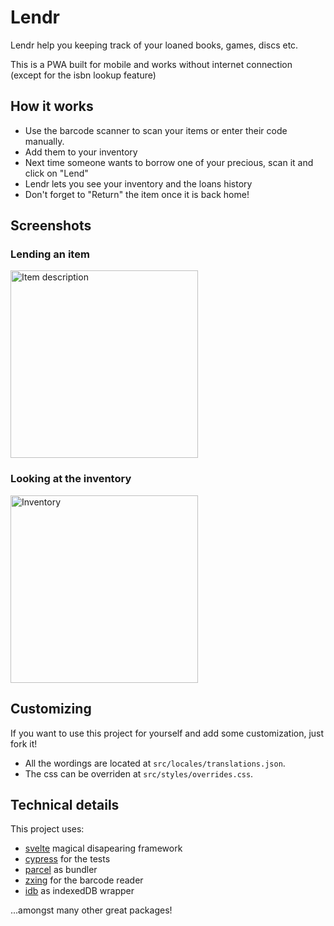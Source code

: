 # Lendr

Lendr help you keeping track of your loaned books, games, discs etc.

This is a PWA built for mobile and works without internet connection (except for the isbn lookup feature)

## How it works

- Use the barcode scanner to scan your items or enter their code manually.
- Add them to your inventory
- Next time someone wants to borrow one of your precious, scan it and click on "Lend"
- Lendr lets you see your inventory and the loans history
- Don't forget to "Return" the item once it is back home!

## Screenshots

### Lending an item

<img src="https://user-images.githubusercontent.com/10697451/44620066-6af99800-a85c-11e8-977d-069e1c53bfe1.png" alt="Item description" width="300px" />

### Looking at the inventory

<img src="https://user-images.githubusercontent.com/10697451/44620096-db081e00-a85c-11e8-880a-526d69ba939c.png" alt="Inventory" width="300px" />

## Customizing

If you want to use this project for yourself and add some customization, just fork it!

- All the wordings are located at `src/locales/translations.json`.
- The css can be overriden at `src/styles/overrides.css`.

## Technical details

This project uses:

- [svelte](https://svelte.technology) magical disapearing framework
- [cypress](https://cypress.io) for the tests
- [parcel](https://parceljs.org/) as bundler
- [zxing](https://zxing-js.github.io/library/) for the barcode reader
- [idb](https://github.com/jakearchibald/idb) as indexedDB wrapper

...amongst many other great packages!
